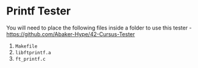 # Printf Tester

You will need to place the following files inside a folder to use this tester  - https://github.com/Abaker-Hype/42-Cursus-Tester

1. ```Makefile``` 
2. ```libftprintf.a``` 
3. ```ft_printf.c```
